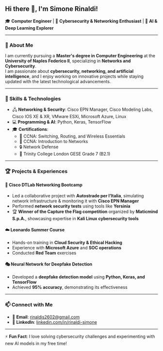 ## Hi there 👋, I'm Simone Rinaldi!

🎓 **Computer Engineer** | 🔐 **Cybersecurity & Networking Enthusiast** | 🤖 **AI & Deep Learning Explorer**

---

### 🚀 About Me
I am currently pursuing a **Master's degree in Computer Engineering** at the **University of Naples Federico II**, specializing in **Networks and Cybersecurity**.  
I am passionate about **cybersecurity, networking, and artificial intelligence**, and I enjoy working on innovative projects while staying updated with the latest technological advancements.

---

### 🔧 Skills & Technologies
- 🖧 **Networking & Security**: Cisco EPN Manager, Cisco Modeling Labs, Cisco IOS XE & XR, VMware ESXi, Microsoft Azure, Linux  
- 💻 **Programming & AI**: Python, Keras, TensorFlow  
- 🎓 **Certifications**:  
  - 📜 CCNA: Switching, Routing, and Wireless Essentials  
  - 📜 CCNA: Introduction to Networks  
  - 🔒 Network Defense  
  - 📜 Trinity College London GESE Grade 7 (B2.1)  

---

### 🏆 Projects & Experiences
#### 🚦 Cisco DTLab Networking Bootcamp  
- Led a collaborative project with **Autostrade per l’Italia**, simulating network infrastructure & monitoring it with **Cisco EPN Manager**  
- Performed **network security tests** using tools like **Yersinia**  
- 🏆 **Winner of the Capture the Flag competition** organized by **Maticmind S.p.A.**, showcasing expertise in **Kali Linux cybersecurity tools**  

#### ☁️ Leonardo Summer Course  
- Hands-on training in **Cloud Security & Ethical Hacking**  
- Experience with **Microsoft Azure** and **SOC operations**  
- Conducted **Red Team** exercises  

#### 🎭 Neural Network for Deepfake Detection  
- Developed a **deepfake detection model** using **Python, Keras, and TensorFlow**  
- Achieved **95% accuracy**, demonstrating its effectiveness  

---

### 📫 Connect with Me
- 📧 **Email**: rinaldis2602@gmail.com  
- 🔗 **LinkedIn**: [linkedin.com/in/rinaldi-simone](https://www.linkedin.com/in/rinaldi-simone/)  

---

⚡ **Fun Fact**: I love solving cybersecurity challenges and experimenting with new AI models in my free time!

